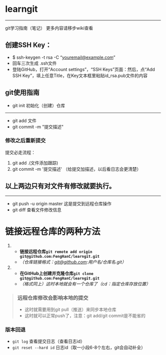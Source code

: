# learngit

***

git学习指南（笔记）
更多内容请移步wiki查看

## 创建SSH Key：
* $ ssh-keygen -t rsa -C “youremail@example.com” 
* 回车三次生成 .ssh文件
* 登陆GitHub，打开“Account settings”，“SSH Keys”页面：然后，点“Add SSH Key”，填上任意Title，在Key文本框里粘贴id_rsa.pub文件的内容

## git使用指南
* git init 初始化（创建）仓库

***

* git add 文件
* git commit -m "提交描述"
###  修改之后重新提交
提交必走流程：
1. git add .(文件添加跟踪)
2. git commit -m '提交描述' （给提交加描述，以后看日志会更清楚）
## 以上两边只有对文件有修改就要执行。

***

* git push -u origin master 这是提交到远程仓库操作
* git diff 查看文件修改信息

# 链接远程仓库的两种方法
1. * **链接远程仓库`git remote add origin git@github.com:FengHanC/learngit.git`** 
   * _（仓库链接格式：git@github.com:用户名/仓库名.git）_
2. * **在GitHub上创建并克隆仓库`git clone git@github.com:FengHanC/learngit.git`**
   * _（格式同上）这时本地就会有一个仓库了（cd：指定仓库存放位置）_

> ### 远程仓库修改会影响本地的提交
> * 这时就需要用到git pull（推送）来同步本地仓库
> * 这时就可以正常push了，注意：git add/git commit是不能省的

### 版本回退
* `git log` 查看提交日志（查看日志id）
* `git reset --hard id` 日志id（取一小段6-8个左右，git会自动补全）

